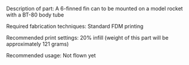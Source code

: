 Description of part: A 6-finned fin can to be mounted on a model rocket
with a BT-80 body tube

Required fabrication techniques: Standard FDM printing

Recommended print settings: 20% infill (weight of this part will be
approximately 121 grams)

Recommended usage: Not flown yet
